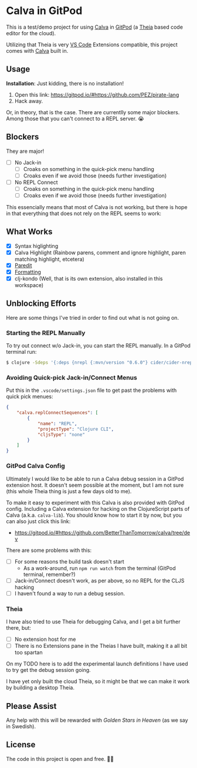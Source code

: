 # Calva in GitPod

This is a test/demo project for using [Calva](https://github.com/BetterThanTomorrow/calva) in [GitPod](https://gitpod.io) (a [Theia](http://www.theia-ide.org) based code editor for the cloud).

Utilizing that Theia is very [VS Code](https://code.visualstudio.com) Extensions compatible, this project comes with [Calva](https://marketplace.visualstudio.com/items?itemName=betterthantomorrow.calva) built in.

## Usage

**Installation**: Just kidding, there is no installation!

1. Open this link: https://gitpod.io/#https://github.com/PEZ/pirate-lang
1. Hack away.

Or, in theory, that is the case. There are currentlly some major blockers. Among those that you can't connect to a REPL server. 😭

## Blockers

They are major!

* [ ] No Jack-in
    * [ ] Croaks on something in the quick-pick menu handling
    * [ ] Croaks even if we avoid those (needs further investigation)
* [ ] No REPL Connect
    * [ ] Croaks on something in the quick-pick menu handling
    * [ ] Croaks even if we avoid those (needs further investigation)

This essencially means that most of Calva is not working, but there is hope in that everything that does not rely on the REPL seems to work:

## What Works

* [x] Syntax higlighting
* [x] Calva Highlight (Rainbow parens, comment and ignore highlight, paren matching highlight, etcetera)
* [x] [Paredit](https://calva.readthedocs.io/en/latest/paredit.html)
* [x] [Formatting](https://calva.readthedocs.io/en/latest/formatting.html)
* [x] clj-kondo (Well, that is its own extension, also installed in this workspace)

## Unblocking Efforts

Here are some things I've tried in order to find out what is not going on.

### Starting the REPL Manually

To try out connect w/o Jack-in, you can start the REPL manually. In a GitPod terminal run:

```sh
$ clojure -Sdeps '{:deps {nrepl {:mvn/version "0.6.0"} cider/cider-nrepl {:mvn/version "0.23.0"}}}'  -m nrepl.cmdline --middleware "[cider.nrepl/cider-middleware]"
```

### Avoiding Quick-pick Jack-in/Connect Menus

Put this in the `.vscode/settings.json` file to get past the problems with quick pick menues:

```json
{
    "calva.replConnectSequences": [
        {
            "name": "REPL",
            "projectType": "Clojure CLI",
            "cljsType": "none"
        }
    ]
}
```

### GitPod Calva Config

Ultimately I would like to be able to run a Calva debug session in a GitPod extension host. It doesn't seem possible at the moment, but I am not sure (this whole Theia thing is just a few days old to me).

To make it easy to experiment with this Calva is also provided with GitPod config. Including a Calva extension for hacking on the ClojureScript parts of Calva (a.k.a. `calva-lib`). You should know how to start it by now, but you can also just click this link:

* https://gitpod.io/#https://github.com/BetterThanTomorrow/calva/tree/dev

There are some problems with this:

* [ ] For some reasons the build task doesn't start
    * As a work-around, run `npm run watch` from the terminal (GitPod terminal, remember?)
* [ ] Jack-in/Connect doesn't work, as per above, so no REPL for the CLJS hacking
* [ ] I haven't found a way to run a debug session.

### Theia

I have also tried to use Theia for debugging Calva, and I get a bit further there, but:

* [ ] No extension host for me
* [ ] There is no Extensions pane in the Theias I have built, making it a all bit too spartan

On my TODO here is to add the experimental launch definitions I have used to try get the debug session going.

I have yet only built the cloud Theia, so it might be that we can make it work by building a desktop Theia.


## Please Assist

Any help with this will be rewarded with _Golden Stars in Heaven_ (as we say in Swedish).

## License

The code in this project is open and free. 🍺🗽
